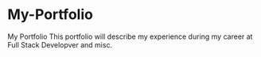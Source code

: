 # My-Portfolio
My Portfolio
This portfolio will describe my experience during my career at Full Stack Developver and misc.
